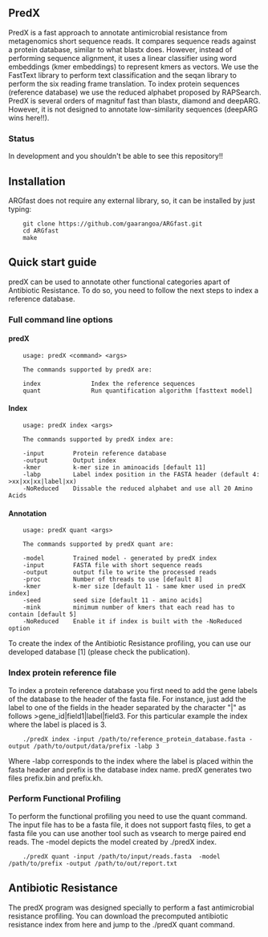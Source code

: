 ## PredX
PredX is a fast approach to annotate antimicrobial resistance from metagenomics short sequence reads. It compares sequence reads against a protein database, similar to what blastx does. However, instead of performing sequence alignment, it uses a linear classifier using word embeddings (kmer embeddings) to represent kmers as vectors. We use the FastText library to perform text classification and the seqan library to perform the six reading frame translation. To index protein sequences (reference database) we use the reduced alphabet proposed by RAPSearch. PredX is several orders of magnituf fast than blastx, diamond and deepARG. However, it is not designed to annotate low-similarity sequences (deepARG wins here!!).

### Status
In development and you shouldn't be able to see this repository!!

## Installation
ARGfast does not require any external library, so, it can be installed by just typing: 
        
        git clone https://github.com/gaarangoa/ARGfast.git
        cd ARGfast
        make

## Quick start guide
predX can be used to annotate other functional categories apart of Antibiotic Resistance. To do so, you need to follow the next steps to index a reference database. 

### Full command line options
#### predX
        usage: predX <command> <args>

        The commands supported by predX are:

        index              Index the reference sequences
        quant              Run quantification algorithm [fasttext model]

#### Index
        usage: predX index <args>

        The commands supported by predX index are:

        -input        Protein reference database
        -output       Output index
        -kmer         k-mer size in aminoacids [default 11]
        -labp         Label index position in the FASTA header (default 4: >xx|xx|xx|label|xx)
        -NoReduced    Dissable the reduced alphabet and use all 20 Amino Acids

#### Annotation
        usage: predX quant <args>

        The commands supported by predX quant are:

        -model        Trained model - generated by predX index
        -input        FASTA file with short sequence reads
        -output       output file to write the processed reads
        -proc         Number of threads to use [default 8]
        -kmer         k-mer size [default 11 - same kmer used in predX index]
        -seed         seed size [default 11 - amino acids]
        -mink         minimum number of kmers that each read has to contain [default 5]
        -NoReduced    Enable it if index is built with the -NoReduced option

To create the index of the Antibiotic Resistance profiling, you can use our developed database [1] (please check the publication). 

### Index protein reference file
To index a protein reference database you first need to add the gene labels of the database to the header of the fasta file. For instance, just add the label to one of the fields in the header separated by the character "|" as follows >gene_id|field1|label|field3. For this particular example the index where the label is placed is 3. 

        ./predX index -input /path/to/reference_protein_database.fasta -output /path/to/output/data/prefix -labp 3

Where -labp corresponds to the index where the label is placed within the fasta header and prefix is the database index name. predX generates two files prefix.bin and prefix.kh. 


### Perform Functional Profiling
To perform the functional profiling you need to use the quant command. The input file has to be a fasta file, it does not support fastq files, to get a fasta file you can use another tool such as vsearch to merge paired end reads. The -model depicts the model created by ./predX index.

        ./predX quant -input /path/to/input/reads.fasta  -model /path/to/prefix -output /path/to/out/report.txt

## Antibiotic Resistance
The predX program was designed specially to perform a fast antimicrobial resistance profiling. You can download the precomputed antibiotic resistance index from here and jump to the ./predX quant command. 